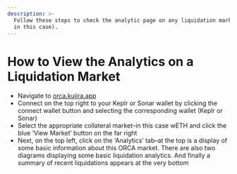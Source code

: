 ```yaml
---
description: >-
  Follow these steps to check the analytic page on any liquidation market (wETH
  in this case).
---
```


# How to View the Analytics on a Liquidation Market

* Navigate to [orca.kujira.app](https://orca.kujira.app/)
* Connect on the top right to your Keplr or Sonar wallet by clicking the connect wallet button and selecting the corresponding wallet (Keplr or Sonar)
* Select the appropriate collateral market–in this case wETH and click the blue ‘View Market’ button on the far right
* Next, on the top left, click on the ‘Analytics’ tab–at the top is a display of some basic information about this ORCA market. There are also two diagrams displaying some basic liquidation analytics. And finally a summary of recent liquidations appears at the very bottom

<figure><img src="https://lh3.googleusercontent.com/51KUhfC5wYNHUKjW9CW9XpPqwZXcQIkOBn93HCLBQeGuEj067zoUUqEEbzdmu8CRS2Gf2Ao7Myn4C_tFUdYQfQqqxAlCPu21RV3xx31ofYQRiuJgQA639X4CvRzWRKwAeZMbi7v51yDgjRyxiv7B_Vw" alt=""><figcaption></figcaption></figure>

###
